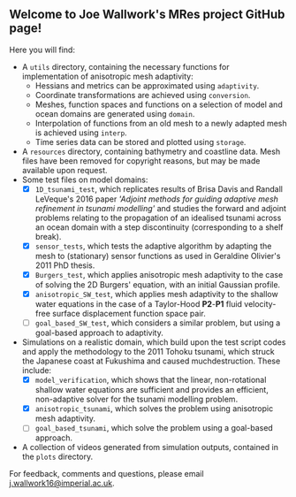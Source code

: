 ## Welcome to Joe Wallwork's MRes project GitHub page! ##

Here you will find:
* A ``utils`` directory, containing the necessary functions for implementation of anisotropic mesh adaptivity:
    * Hessians and metrics can be approximated using ``adaptivity``.
    * Coordinate transformations are achieved using ``conversion``.
    * Meshes, function spaces and functions on a selection of model and ocean domains are generated using ``domain``.
    * Interpolation of functions from an old mesh to a newly adapted mesh is achieved using ``interp``.
    * Time series data can be stored and plotted using ``storage``.
* A ``resources`` directory, containing bathymetry and coastline data. Mesh files have been removed for copyright
reasons, but may be made available upon request.
* Some test files on model domains:
    - [x] ``1D_tsunami_test``, which replicates results of Brisa Davis and Randall LeVeque's 2016 paper _'Adjoint
    methods for guiding adaptive mesh refinement in tsunami modelling'_ and studies the forward and adjoint problems
    relating to the propagation of an idealised tsunami across an ocean domain with a step discontinuity (corresponding
    to a shelf break).
    - [x] ``sensor_tests``, which tests the adaptive algorithm by adapting the mesh to (stationary) sensor functions as
    used in Geraldine Olivier's 2011 PhD thesis.
    - [x] ``Burgers_test``, which applies anisotropic mesh adaptivity to the case of solving the 2D Burgers' equation,
    with an initial Gaussian profile.
    - [x] ``anisotropic_SW_test``, which applies mesh adaptivity to the shallow water equations in the case of a
    Taylor-Hood __P2__-__P1__ fluid velocity-free surface displacement function space pair.
    - [ ] ``goal_based_SW_test``, which considers a similar problem, but using a goal-based approach to adaptivity.
* Simulations on a realistic domain, which build upon the test script codes and apply the methodology to the 2011 Tohoku
tsunami, which struck the Japanese coast at Fukushima and caused muchdestruction. These include:
    - [x] ``model_verification``, which shows that the linear, non-rotational shallow water equations are sufficient
    and provides an efficient, non-adaptive solver for the tsunami modelling problem.
    - [x] ``anisotropic_tsunami``, which solves the problem using anisotropic mesh adaptivity.
    - [ ] ``goal_based_tsunami``, which solve the problem using a goal-based approach.
* A collection of videos generated from simulation outputs, contained in the ``plots`` directory.

For feedback, comments and questions, please email j.wallwork16@imperial.ac.uk.